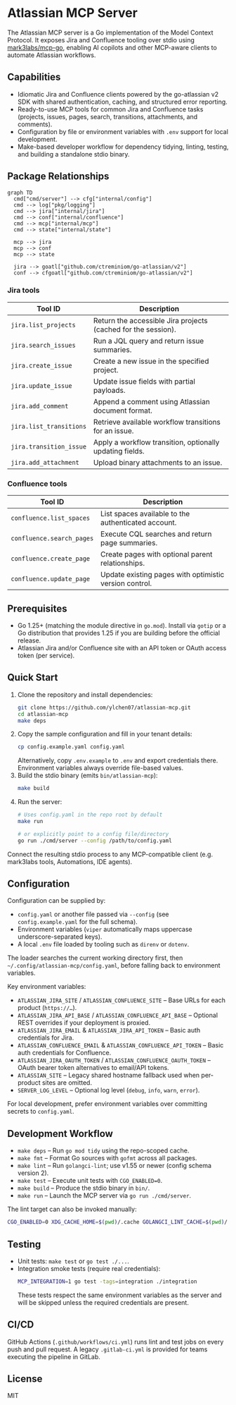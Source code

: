 # Atlassian MCP Server

The Atlassian MCP server is a Go implementation of the Model Context Protocol. It exposes Jira and Confluence tooling over stdio using [mark3labs/mcp-go](https://github.com/mark3labs/mcp-go), enabling AI copilots and other MCP-aware clients to automate Atlassian workflows.

## Capabilities

- Idiomatic Jira and Confluence clients powered by the go-atlassian v2 SDK with shared authentication, caching, and structured error reporting.
- Ready-to-use MCP tools for common Jira and Confluence tasks (projects, issues, pages, search, transitions, attachments, and comments).
- Configuration by file or environment variables with `.env` support for local development.
- Make-based developer workflow for dependency tidying, linting, testing, and building a standalone stdio binary.

## Package Relationships

```mermaid
graph TD
  cmd["cmd/server"] --> cfg["internal/config"]
  cmd --> log["pkg/logging"]
  cmd --> jira["internal/jira"]
  cmd --> conf["internal/confluence"]
  cmd --> mcp["internal/mcp"]
  cmd --> state["internal/state"]

  mcp --> jira
  mcp --> conf
  mcp --> state

  jira --> goatl["github.com/ctreminiom/go-atlassian/v2"]
  conf --> cfgoatl["github.com/ctreminiom/go-atlassian/v2"]
```

### Jira tools

| Tool ID | Description |
| --- | --- |
| `jira.list_projects` | Return the accessible Jira projects (cached for the session). |
| `jira.search_issues` | Run a JQL query and return issue summaries. |
| `jira.create_issue` | Create a new issue in the specified project. |
| `jira.update_issue` | Update issue fields with partial payloads. |
| `jira.add_comment` | Append a comment using Atlassian document format. |
| `jira.list_transitions` | Retrieve available workflow transitions for an issue. |
| `jira.transition_issue` | Apply a workflow transition, optionally updating fields. |
| `jira.add_attachment` | Upload binary attachments to an issue. |

### Confluence tools

| Tool ID | Description |
| --- | --- |
| `confluence.list_spaces` | List spaces available to the authenticated account. |
| `confluence.search_pages` | Execute CQL searches and return page summaries. |
| `confluence.create_page` | Create pages with optional parent relationships. |
| `confluence.update_page` | Update existing pages with optimistic version control. |

## Prerequisites

- Go 1.25+ (matching the module directive in `go.mod`). Install via `gotip` or a Go distribution that provides 1.25 if you are building before the official release.
- Atlassian Jira and/or Confluence site with an API token or OAuth access token (per service).

## Quick Start

1. Clone the repository and install dependencies:
   ```bash
   git clone https://github.com/ylchen07/atlassian-mcp.git
   cd atlassian-mcp
   make deps
   ```
2. Copy the sample configuration and fill in your tenant details:
   ```bash
   cp config.example.yaml config.yaml
   ```
   Alternatively, copy `.env.example` to `.env` and export credentials there. Environment variables always override file-based values.
3. Build the stdio binary (emits `bin/atlassian-mcp`):
   ```bash
   make build
   ```
4. Run the server:
   ```bash
   # Uses config.yaml in the repo root by default
   make run

   # or explicitly point to a config file/directory
   go run ./cmd/server --config /path/to/config.yaml
   ```

Connect the resulting stdio process to any MCP-compatible client (e.g. mark3labs tools, Automations, IDE agents).

## Configuration

Configuration can be supplied by:

- `config.yaml` or another file passed via `--config` (see `config.example.yaml` for the full schema).
- Environment variables (`viper` automatically maps uppercase underscore-separated keys).
- A local `.env` file loaded by tooling such as `direnv` or `dotenv`.

The loader searches the current working directory first, then `~/.config/atlassian-mcp/config.yaml`, before falling back to environment variables.

Key environment variables:

- `ATLASSIAN_JIRA_SITE` / `ATLASSIAN_CONFLUENCE_SITE` – Base URLs for each product (`https://…`).
- `ATLASSIAN_JIRA_API_BASE` / `ATLASSIAN_CONFLUENCE_API_BASE` – Optional REST overrides if your deployment is proxied.
- `ATLASSIAN_JIRA_EMAIL` & `ATLASSIAN_JIRA_API_TOKEN` – Basic auth credentials for Jira.
- `ATLASSIAN_CONFLUENCE_EMAIL` & `ATLASSIAN_CONFLUENCE_API_TOKEN` – Basic auth credentials for Confluence.
- `ATLASSIAN_JIRA_OAUTH_TOKEN` / `ATLASSIAN_CONFLUENCE_OAUTH_TOKEN` – OAuth bearer token alternatives to email/API tokens.
- `ATLASSIAN_SITE` – Legacy shared hostname fallback used when per-product sites are omitted.
- `SERVER_LOG_LEVEL` – Optional log level (`debug`, `info`, `warn`, `error`).

For local development, prefer environment variables over committing secrets to `config.yaml`.

## Development Workflow

- `make deps` – Run `go mod tidy` using the repo-scoped cache.
- `make fmt` – Format Go sources with `gofmt` across all packages.
- `make lint` – Run `golangci-lint`; use v1.55 or newer (config schema version 2).
- `make test` – Execute unit tests with `CGO_ENABLED=0`.
- `make build` – Produce the stdio binary in `bin/`.
- `make run` – Launch the MCP server via `go run ./cmd/server`.

The lint target can also be invoked manually:

```bash
CGO_ENABLED=0 XDG_CACHE_HOME=$(pwd)/.cache GOLANGCI_LINT_CACHE=$(pwd)/.cache/golangci golangci-lint run ./...
```

## Testing

- Unit tests: `make test` or `go test ./...`.
- Integration smoke tests (require real credentials):
  ```bash
  MCP_INTEGRATION=1 go test -tags=integration ./integration
  ```
  These tests respect the same environment variables as the server and will be skipped unless the required credentials are present.

## CI/CD

GitHub Actions (`.github/workflows/ci.yml`) runs lint and test jobs on every push and pull request. A legacy `.gitlab-ci.yml` is provided for teams executing the pipeline in GitLab.

## License

MIT
